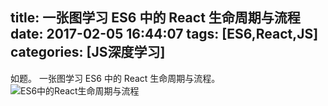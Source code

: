 title: 一张图学习 ES6 中的 React 生命周期与流程
date: 2017-02-05 16:44:07
tags: [ES6,React,JS]
categories: [JS深度学习]
---
如题。
一张图学习 ES6 中的 React 生命周期与流程。
![ES6中的React生命周期与流程](https://ws1.sinaimg.cn/large/82d12951gy1fewvhi42dnj20z1152n23.jpg)
